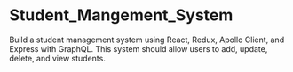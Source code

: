 # Student_Mangement_System
Build a student management system using React, Redux, Apollo Client, and Express with GraphQL. This system should allow users to add, update, delete, and view students.
